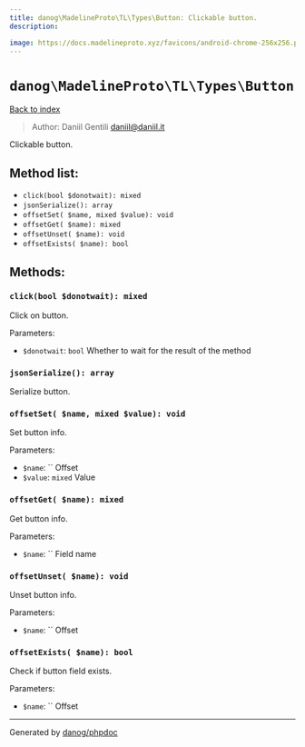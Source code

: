 ```yaml
---
title: danog\MadelineProto\TL\Types\Button: Clickable button.
description: 

image: https://docs.madelineproto.xyz/favicons/android-chrome-256x256.png
---
```

# `danog\MadelineProto\TL\Types\Button`
[Back to index](../../../../index.md)

> Author: Daniil Gentili <daniil@daniil.it>  
  

Clickable button.  




## Method list:
* `click(bool $donotwait): mixed`
* `jsonSerialize(): array`
* `offsetSet( $name, mixed $value): void`
* `offsetGet( $name): mixed`
* `offsetUnset( $name): void`
* `offsetExists( $name): bool`

## Methods:
### `click(bool $donotwait): mixed`

Click on button.


Parameters:
* `$donotwait`: `bool` Whether to wait for the result of the method  



### `jsonSerialize(): array`

Serialize button.



### `offsetSet( $name, mixed $value): void`

Set button info.


Parameters:
* `$name`: `` Offset  
* `$value`: `mixed` Value  



### `offsetGet( $name): mixed`

Get button info.


Parameters:
* `$name`: `` Field name  



### `offsetUnset( $name): void`

Unset button info.


Parameters:
* `$name`: `` Offset  



### `offsetExists( $name): bool`

Check if button field exists.


Parameters:
* `$name`: `` Offset  



---
Generated by [danog/phpdoc](https://phpdoc.daniil.it)

